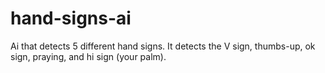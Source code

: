 # hand-signs-ai
Ai that detects 5 different hand signs. It detects the V sign, thumbs-up, ok sign, praying, and hi sign (your palm).

